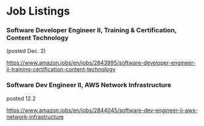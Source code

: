# Job Listings

### Software Developer Engineer II, Training & Certification, Content Technology

(posted Dec. 2)

https://www.amazon.jobs/en/jobs/2843995/software-developer-engineer-ii-training-certification-content-technology

### Software Dev Engineer II, AWS Network Infrastructure

posted 12.2

https://www.amazon.jobs/en/jobs/2844045/software-dev-engineer-ii-aws-network-infrastructure
